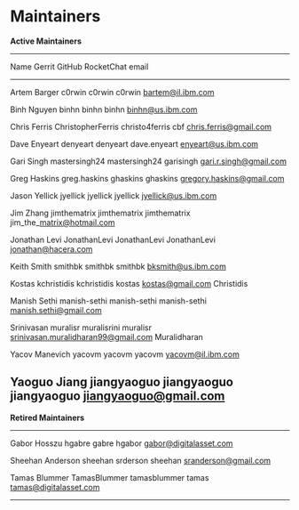 Maintainers
===========

**Active Maintainers**

  ------------------------------------------------------------------------------------------------------------
  Name             Gerrit              GitHub           RocketChat     email
  ---------------- ------------------- ---------------- -------------- ---------------------------------------
  Artem Barger     c0rwin              c0rwin           c0rwin         <bartem@il.ibm.com>

  Binh Nguyen      binhn               binhn            binhn          <binhn@us.ibm.com>

  Chris Ferris     ChristopherFerris   christo4ferris   cbf            <chris.ferris@gmail.com>

  Dave Enyeart     denyeart            denyeart         dave.enyeart   <enyeart@us.ibm.com>

  Gari Singh       mastersingh24       mastersingh24    garisingh      <gari.r.singh@gmail.com>

  Greg Haskins     greg.haskins        ghaskins         ghaskins       <gregory.haskins@gmail.com>

  Jason Yellick    jyellick            jyellick         jyellick       <jyellick@us.ibm.com>

  Jim Zhang        jimthematrix        jimthematrix     jimthematrix   jim\_the\_<matrix@hotmail.com>

  Jonathan Levi    JonathanLevi        JonathanLevi     JonathanLevi   <jonathan@hacera.com>

  Keith Smith      smithbk             smithbk          smithbk        <bksmith@us.ibm.com>

  Kostas           kchristidis         kchristidis      kostas         <kostas@gmail.com>
  Christidis                                                           

  Manish Sethi     manish-sethi        manish-sethi     manish-sethi   <manish.sethi@gmail.com>

  Srinivasan       muralisr            muralisrini      muralisr       <srinivasan.muralidharan99@gmail.com>
  Muralidharan                                                         

  Yacov Manevich   yacovm              yacovm           yacovm         <yacovm@il.ibm.com>

  Yaoguo Jiang     jiangyaoguo         jiangyaoguo      jiangyaoguo    <jiangyaoguo@gmail.com>
  ------------------------------------------------------------------------------------------------------------

**Retired Maintainers**

  ---------------- -------------- -------------- --------- --------------------------
  Gabor Hosszu     hgabre         gabre          hgabor    <gabor@digitalasset.com>

  Sheehan Anderson sheehan        srderson       sheehan   <sranderson@gmail.com>

  Tamas Blummer    TamasBlummer   tamasblummer   tamas     <tamas@digitalasset.com>
  ---------------- -------------- -------------- --------- --------------------------

